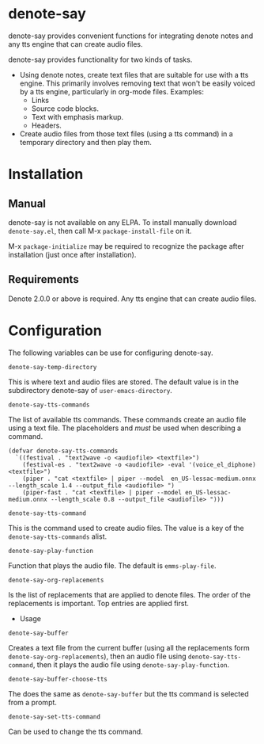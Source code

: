 # denote-say

denote-say provides convenient functions for integrating denote notes
and any tts engine that can create audio files.

denote-say provides functionality for two kinds of tasks.
- Using denote notes, create text files that are suitable for use with
   a tts engine. This primarily involves removing text that won't be
   easily voiced by a tts engine, particularly in org-mode files.
   Examples:
   - Links
   - Source code blocks.
   - Text with emphasis markup.
   - Headers.
- Create audio files from those text files (using a tts command) in a
   temporary directory and then play them.

# Installation

## Manual

denote-say is not available on any ELPA. To install manually download
`denote-say.el`, then call M-x `package-install-file` on it.

M-x `package-initialize` may be required to recognize the package
after installation (just once after installation).

## Requirements

Denote 2.0.0 or above is required.
Any tts engine that can create audio files.

# Configuration

The following variables can be use for configuring denote-say.

`denote-say-temp-directory`

This is where text and audio files are stored. The default value is in
the subdirectory denote-say of `user-emacs-directory`.

`denote-say-tts-commands`

The list of available tts commands. These commands create an audio
file using a text file. The placeholders <textfile> and <audiofile>
*must* be used when describing a command.

``` emacs-lisp
(defvar denote-say-tts-commands
  `((festival . "text2wave -o <audiofile> <textfile>")
    (festival-es . "text2wave -o <audiofile> -eval '(voice_el_diphone) <textfile>")
    (piper . "cat <textfile> | piper --model  en_US-lessac-medium.onnx --length_scale 1.4 --output_file <audiofile> ")
    (piper-fast . "cat <textfile> | piper --model en_US-lessac-medium.onnx --length_scale 0.8 --output_file <audiofile> ")))
```

`denote-say-tts-command`

This is the command used to create audio files. The value is a key of
the `denote-say-tts-commands` alist.


`denote-say-play-function`

Function that plays the audio file. The default is `emms-play-file`.

`denote-say-org-replacements`

Is the list of replacements that are applied to denote files. The
order of the replacements is important. Top entries are applied first.

* Usage

`denote-say-buffer`

Creates a text file from the current buffer (using all the
replacements form `denote-say-org-replacements`), then an audio file
using `denote-say-tts-command`, then it plays the audio file using
`denote-say-play-function`.


`denote-say-buffer-choose-tts`

The does the same as `denote-say-buffer` but the tts command is
selected from a prompt.


`denote-say-set-tts-command`

Can be used to change the tts command.
